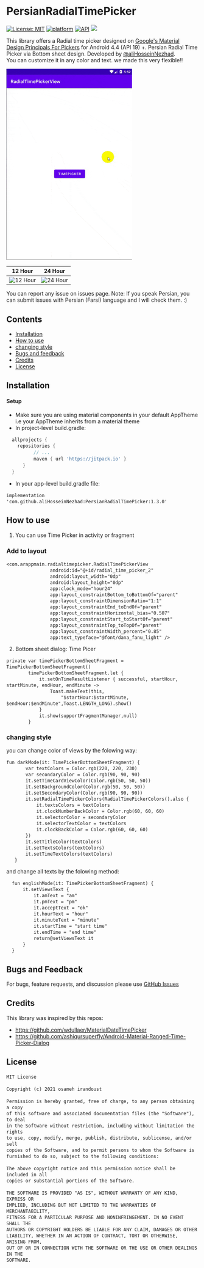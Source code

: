 # PersianRadialTimePicker
[![License: MIT](https://img.shields.io/badge/License-MIT-green.svg)](https://opensource.org/licenses/MIT)
[![platform](https://img.shields.io/badge/platform-android-brightgreen.svg)](https://developer.android.com/index.html)
[![API](https://img.shields.io/badge/API-19%2B-brightgreen.svg?style=flat)](https://android-arsenal.com/api?level=19)
[![](https://jitpack.io/v/osameh15/PersianRadialTimePicker.svg)](https://jitpack.io/#osameh15/PersianRadialTimePicker)

This library offers a Radial time picker designed on [Google's Material Design Principals For Pickers](http://www.google.com/design/spec/components/pickers.html) for Android 4.4 (API 19) +.
Persian Radial Time Picker via Bottom sheet design. Developed by [@aliHosseinNezhad](https://github.com/aliHosseinNezhad).
</br>You can customize it in any color and text. we made this very flexible!!

<img src="resources/ezgif.com-gif-maker.gif" height="500" width="330">

12 Hour | 24 Hour
---- | ----
![12 Hour](https://github.com/osameh15/PersianRadialTimePicker/blob/main/resources/12hour.png) | ![24 Hour](https://github.com/osameh15/PersianRadialTimePicker/blob/main/resources/24hour.png)

You can report any issue on issues page. Note: If you speak Persian, you can submit issues with Persian (Farsi) language and I will check them. :)

## Contents

- [Installation](#installation)
- [How to use](#how-to-use)
- [changing style](#changing-style)
- [Bugs and feedback](#bugs-and-feedback)
- [Credits](#credits)
- [License](#license)

## Installation

#### Setup
- Make sure you are using material components in your default AppTheme i.e your AppTheme inherits from a material theme
- In project-level build.gradle:
```groovy
  allprojects {
  	repositories {
          // ...
          maven { url 'https://jitpack.io' }
      }
  }
```
- In your app-level build.gradle file: 
```
implementation 'com.github.aliHosseinNezhad:PersianRadialTimePicker:1.3.0'
```
## How to use

1. You can use Time Picker in activity or fragment
### Add to layout

    <com.arappmain.radialtimepicker.RadialTimePickerView
                    android:id="@+id/radial_time_picker_2"
                    android:layout_width="0dp"
                    android:layout_height="0dp"
                    app:clock_mode="hour24"
                    app:layout_constraintBottom_toBottomOf="parent"
                    app:layout_constraintDimensionRatio="1:1"
                    app:layout_constraintEnd_toEndOf="parent"
                    app:layout_constraintHorizontal_bias="0.507"
                    app:layout_constraintStart_toStartOf="parent"
                    app:layout_constraintTop_toTopOf="parent"
                    app:layout_constraintWidth_percent="0.85"
                    app:text_typeface="@font/dana_fanu_light" />
 
2. Bottom sheet dialog: Time Picer 
```
private var timePickerBottomSheetFragment = TimePickerBottomSheetFragment()
        timePickerBottomSheetFragment.let {
            it.setOnTimeResultListener { successful, startHour, startMinute, endHour, endMinute ->
                Toast.makeText(this,
                    "$startHour:$startMinute, $endHour:$endMinute",Toast.LENGTH_LONG).show()
            }
            it.show(supportFragmentManager,null)
        }
 ```
 
### changing style
  you can change color of views by the folowing way:
 ```  
 fun darkMode(it: TimePickerBottomSheetFragment) {
        var textColors = Color.rgb(220, 220, 230)
        var secondaryColor = Color.rgb(90, 90, 90)
        it.setTimeCardViewColor(Color.rgb(50, 50, 50))
        it.setBackgroundColor(Color.rgb(50, 50, 50))
        it.setSecondaryColor(Color.rgb(90, 90, 90))
        it.setRadialTimePickerColors(RadialTimePickerColors().also {
            it.textsColors = textColors
            it.clockNumberBackColor = Color.rgb(60, 60, 60)
            it.selectorColor = secondaryColor
            it.selectorTextColor = textColors
            it.clockBackColor = Color.rgb(60, 60, 60)
        })
        it.setTitleColor(textColors)
        it.setTextsColors(textColors)
        it.setTimeTextColors(textColors)
    }
``` 
and change all texts by the folowing method:
``` 
  fun englishMode(it: TimePickerBottomSheetFragment) {
      it.setViewsText {
          it.amText = "am"
          it.pmText = "pm"
          it.acceptText = "ok"
          it.hourText = "hour"
          it.minuteText = "minute"
          it.startTime = "start time"
          it.endTime = "end time"
          return@setViewsText it
      }
  }
 ``` 
 
 
## Bugs and Feedback

For bugs, feature requests, and discussion please use [GitHub Issues](https://github.com/osameh15/PersianRadialTimePicker/issues)

## Credits

This library was inspired by this repos:

- https://github.com/wdullaer/MaterialDateTimePicker
- https://github.com/ashiqursuperfly/Android-Material-Ranged-Time-Picker-Dialog

## License
```
MIT License

Copyright (c) 2021 osameh irandoust

Permission is hereby granted, free of charge, to any person obtaining a copy
of this software and associated documentation files (the "Software"), to deal
in the Software without restriction, including without limitation the rights
to use, copy, modify, merge, publish, distribute, sublicense, and/or sell
copies of the Software, and to permit persons to whom the Software is
furnished to do so, subject to the following conditions:

The above copyright notice and this permission notice shall be included in all
copies or substantial portions of the Software.

THE SOFTWARE IS PROVIDED "AS IS", WITHOUT WARRANTY OF ANY KIND, EXPRESS OR
IMPLIED, INCLUDING BUT NOT LIMITED TO THE WARRANTIES OF MERCHANTABILITY,
FITNESS FOR A PARTICULAR PURPOSE AND NONINFRINGEMENT. IN NO EVENT SHALL THE
AUTHORS OR COPYRIGHT HOLDERS BE LIABLE FOR ANY CLAIM, DAMAGES OR OTHER
LIABILITY, WHETHER IN AN ACTION OF CONTRACT, TORT OR OTHERWISE, ARISING FROM,
OUT OF OR IN CONNECTION WITH THE SOFTWARE OR THE USE OR OTHER DEALINGS IN THE
SOFTWARE.
```
